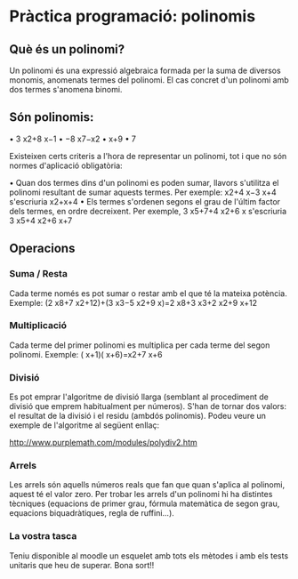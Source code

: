 # Pràctica programació: polinomis

## Què és un polinomi?

Un polinomi és una expressió algebraica formada per la suma de diversos monomis, anomenats termes del polinomi. El cas concret d'un polinomi amb dos termes s'anomena binomi.

## Són polinomis:

• 3 x2+8 x−1
• −8 x7−x2
• x+9
• 7

Existeixen certs criteris a l'hora de representar un polinomi, tot i que no són normes d'aplicació obligatòria:

• Quan dos termes dins d'un polinomi es poden sumar, llavors s'utilitza el polinomi resultant de sumar aquests termes. Per exemple: x2+4 x−3 x+4 s'escriuria x2+x+4
• Els termes s'ordenen segons el grau de l'últim factor dels termes, en ordre decreixent. Per exemple, 3 x5+7+4 x2+6 x s'escriuria 3 x5+4 x2+6 x+7

## Operacions

### Suma / Resta

Cada terme només es pot sumar o restar amb el que té la mateixa potència. Exemple: (2 x8+7 x2+12)+(3 x3−5 x2+9 x)=2 x8+3 x3+2 x2+9 x+12

### Multiplicació

Cada terme del primer polinomi es multiplica per cada terme del segon polinomi. Exemple: ( x+1)( x+6)=x2+7 x+6

### Divisió

Es pot emprar l'algoritme de divisió llarga (semblant al procediment de divisió que emprem habitualment per números). S'han de tornar dos valors: el resultat de la divisió i el residu (ambdós polinomis). Podeu veure un exemple de l'algoritme al següent enllaç:

http://www.purplemath.com/modules/polydiv2.htm

### Arrels

Les arrels són aquells números reals que fan que quan s'aplica al polinomi, aquest té el valor zero. Per trobar les arrels d'un polinomi hi ha distintes tècniques (equacions de primer grau, fórmula matemàtica de segon grau, equacions biquadràtiques, regla de ruffini...).

### La vostra tasca

Teniu disponible al moodle un esquelet amb tots els mètodes i amb els tests unitaris que heu de superar. Bona sort!!
